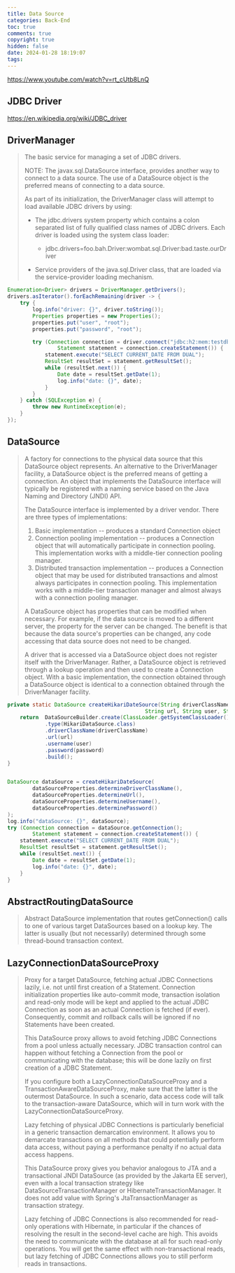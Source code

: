 ```yaml
---
title: Data Source
categories: Back-End
toc: true
comments: true
copyright: true
hidden: false
date: 2024-01-28 18:19:07
tags:
---
```


https://www.youtube.com/watch?v=rt_cUtb8LnQ

<!--more-->

## JDBC Driver

https://en.wikipedia.org/wiki/JDBC_driver

## DriverManager

> The basic service for managing a set of JDBC drivers.
>
> NOTE: The javax.sql.DataSource interface, provides another way to connect to a data source. The use of a DataSource object is the preferred means of connecting to a data source.
>
> As part of its initialization, the DriverManager class will attempt to load available JDBC drivers by using:
> 
> - The jdbc.drivers system property which contains a colon separated list of fully qualified class names of JDBC drivers. Each driver is loaded using the system class loader:
>   - jdbc.drivers=foo.bah.Driver:wombat.sql.Driver:bad.taste.ourDriver
>
> - Service providers of the java.sql.Driver class, that are loaded via the service-provider loading mechanism.

```java
Enumeration<Driver> drivers = DriverManager.getDrivers();
drivers.asIterator().forEachRemaining(driver -> {
    try {
        log.info("driver: {}", driver.toString());
        Properties properties = new Properties();
        properties.put("user", "root");
        properties.put("password", "root");

        try (Connection connection = driver.connect("jdbc:h2:mem:testdb", properties);
                Statement statement = connection.createStatement()) {
            statement.execute("SELECT CURRENT_DATE FROM DUAL");
            ResultSet resultSet = statement.getResultSet();
            while (resultSet.next()) {
                Date date = resultSet.getDate(1);
                log.info("date: {}", date);
            }
        }
    } catch (SQLException e) {
        throw new RuntimeException(e);
    }
});
```

## DataSource

> A factory for connections to the physical data source that this DataSource object represents. An alternative to the DriverManager facility, a DataSource object is the preferred means of getting a connection. An object that implements the DataSource interface will typically be registered with a naming service based on the Java Naming and Directory (JNDI) API.
> 
> The DataSource interface is implemented by a driver vendor. There are three types of implementations:
>
> 1. Basic implementation -- produces a standard Connection object
> 2. Connection pooling implementation -- produces a Connection object that will automatically participate in connection pooling. This implementation works with a middle-tier connection pooling manager.
> 3. Distributed transaction implementation -- produces a Connection object that may be used for distributed transactions and almost always participates in connection pooling. This implementation works with a middle-tier transaction manager and almost always with a connection pooling manager.
>
> A DataSource object has properties that can be modified when necessary. For example, if the data source is moved to a different server, the property for the server can be changed. The benefit is that because the data source's properties can be changed, any code accessing that data source does not need to be changed.
>
> A driver that is accessed via a DataSource object does not register itself with the DriverManager. Rather, a DataSource object is retrieved through a lookup operation and then used to create a Connection object. With a basic implementation, the connection obtained through a DataSource object is identical to a connection obtained through the DriverManager facility.

```java
private static DataSource createHikariDateSource(String driverClassName,
                                            String url, String user, String password) {
    return  DataSourceBuilder.create(ClassLoader.getSystemClassLoader())
            .type(HikariDataSource.class)
            .driverClassName(driverClassName)
            .url(url)
            .username(user)
            .password(password)
            .build();
}


DataSource dataSource = createHikariDateSource(
        dataSourceProperties.determineDriverClassName(),
        dataSourceProperties.determineUrl(),
        dataSourceProperties.determineUsername(),
        dataSourceProperties.determinePassword()
);
log.info("dataSource: {}", dataSource);
try (Connection connection = dataSource.getConnection();
        Statement statement = connection.createStatement()) {
    statement.execute("SELECT CURRENT_DATE FROM DUAL");
    ResultSet resultSet = statement.getResultSet();
    while (resultSet.next()) {
        Date date = resultSet.getDate(1);
        log.info("date: {}", date);
    }
}
```


## AbstractRoutingDataSource

> Abstract DataSource implementation that routes getConnection() calls to one of various target DataSources based on a lookup key. The latter is usually (but not necessarily) determined through some thread-bound transaction context.


## LazyConnectionDataSourceProxy

> Proxy for a target DataSource, fetching actual JDBC Connections lazily, i.e. not until first creation of a Statement. Connection initialization properties like auto-commit mode, transaction isolation and read-only mode will be kept and applied to the actual JDBC Connection as soon as an actual Connection is fetched (if ever). Consequently, commit and rollback calls will be ignored if no Statements have been created.
>
> This DataSource proxy allows to avoid fetching JDBC Connections from a pool unless actually necessary. JDBC transaction control can happen without fetching a Connection from the pool or communicating with the database; this will be done lazily on first creation of a JDBC Statement.
>
> If you configure both a LazyConnectionDataSourceProxy and a TransactionAwareDataSourceProxy, make sure that the latter is the outermost DataSource. In such a scenario, data access code will talk to the transaction-aware DataSource, which will in turn work with the LazyConnectionDataSourceProxy.
>
> Lazy fetching of physical JDBC Connections is particularly beneficial in a generic transaction demarcation environment. It allows you to demarcate transactions on all methods that could potentially perform data access, without paying a performance penalty if no actual data access happens.
>
> This DataSource proxy gives you behavior analogous to JTA and a transactional JNDI DataSource (as provided by the Jakarta EE server), even with a local transaction strategy like DataSourceTransactionManager or HibernateTransactionManager. It does not add value with Spring's JtaTransactionManager as transaction strategy.
>
> Lazy fetching of JDBC Connections is also recommended for read-only operations with Hibernate, in particular if the chances of resolving the result in the second-level cache are high. This avoids the need to communicate with the database at all for such read-only operations. You will get the same effect with non-transactional reads, but lazy fetching of JDBC Connections allows you to still perform reads in transactions.